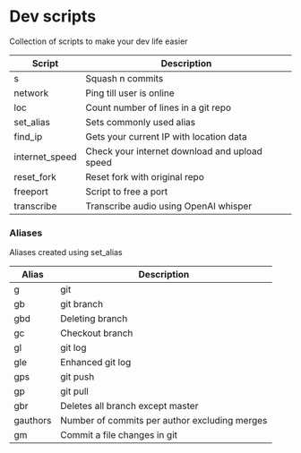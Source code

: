 # Dev scripts

Collection of scripts to make your dev life easier

| Script         | Description                                    |
| ---------------| ---------------------------------------------- |
| s              | Squash n commits                               |
| network        | Ping till user is online                       |
| loc            | Count number of lines in a git repo            |
| set_alias      | Sets commonly used alias                       |
| find_ip        | Gets your current IP with location data        |
| internet_speed | Check your internet download and upload speed  |
| reset_fork     | Reset fork with original repo                  |
| freeport       | Script to free a port                          |
| transcribe     | Transcribe audio using OpenAI whisper          |

### Aliases

Aliases created using set_alias

| Alias    | Description                                   |
| ---------| --------------------------------------------- |
| g        | git                                           |
| gb       | git branch                                    |
| gbd      | Deleting branch                               |
| gc       | Checkout branch                               |
| gl       | git log                                       |
| gle      | Enhanced git log                              |
| gps      | git push                                      |
| gp       | git pull                                      |
| gbr      | Deletes all branch except master              |
| gauthors | Number of commits per author excluding merges |
| gm       | Commit a file changes in git                  |
